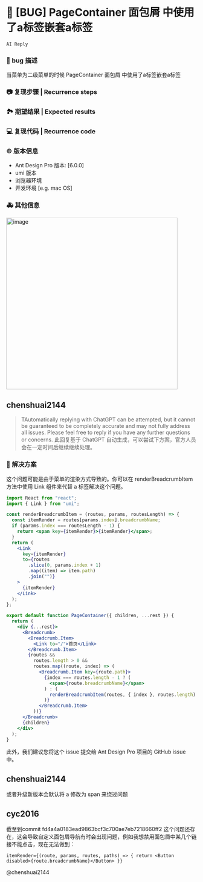 # 🐛 [BUG] PageContainer 面包屑 中使用了a标签嵌套a标签

`AI Reply`

### 🐛 bug 描述

当菜单为二级菜单的时候
PageContainer 面包屑 中使用了a标签嵌套a标签

### 📷 复现步骤 | Recurrence steps

### 🏞 期望结果 | Expected results

### 💻 复现代码 | Recurrence code

### © 版本信息

- Ant Design Pro 版本: [6.0.0]
- umi 版本
- 浏览器环境
- 开发环境 [e.g. mac OS]

### 🚑 其他信息

<img width="453" alt="image" src="https://user-images.githubusercontent.com/17843576/224293479-3b42dc90-e599-436d-a13c-7b138139cd1b.png">

## chenshuai2144

> TAutomatically replying with ChatGPT can be attempted, but it cannot be guaranteed to be completely accurate and may not fully address all issues. Please feel free to reply if you have any further questions or concerns.
> 此回复基于 ChatGPT 自动生成，可以尝试下方案，官方人员会在一定时间后继续继续处理。

### 🌟 解决方案

这个问题可能是由于菜单的渲染方式导致的。你可以在 renderBreadcrumbItem 方法中使用 Link 组件来代替 a 标签解决这个问题。

```jsx
import React from "react";
import { Link } from "umi";

const renderBreadcrumbItem = (routes, params, routesLength) => {
  const itemRender = routes[params.index].breadcrumbName;
  if (params.index === routesLength - 1) {
    return <span key={itemRender}>{itemRender}</span>;
  }
  return (
    <Link
      key={itemRender}
      to={routes
        .slice(0, params.index + 1)
        .map((item) => item.path)
        .join("")}
    >
      {itemRender}
    </Link>
  );
};

export default function PageContainer({ children, ...rest }) {
  return (
    <div {...rest}>
      <Breadcrumb>
        <Breadcrumb.Item>
          <Link to="/">首页</Link>
        </Breadcrumb.Item>
        {routes &&
          routes.length > 0 &&
          routes.map((route, index) => (
            <Breadcrumb.Item key={route.path}>
              {index === routes.length - 1 ? (
                <span>{route.breadcrumbName}</span>
              ) : (
                renderBreadcrumbItem(routes, { index }, routes.length)
              )}
            </Breadcrumb.Item>
          ))}
      </Breadcrumb>
      {children}
    </div>
  );
}
```

此外，我们建议您将这个 issue 提交给 Ant Design Pro 项目的 GitHub issue 中。

## chenshuai2144

或者升级新版本会默认将 a 修改为 span 来绕过问题

## cyc2016

截至到commit fd4a4a0183ead9863bcf3c700ae7eb7218660ff2
这个问题还存在，这会导致自定义面包屑导航有时会出现问题，例如我想禁用面包屑中某几个链接不能点击，现在无法做到：

```
itemRender={(route, params, routes, paths) => { return <Button disabled>{route.breadcrumbName}</Button> }}
```

@chenshuai2144
